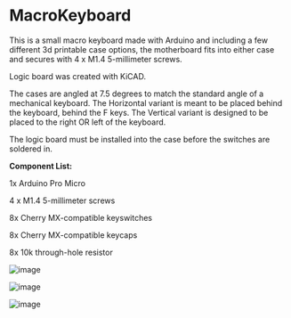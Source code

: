 # MacroKeyboard
This is a small macro keyboard made with Arduino and including a few different 3d printable case options, the motherboard fits into either case and secures with 4 x M1.4 5-millimeter screws.

Logic board was created with KiCAD. 

The cases are angled at 7.5 degrees to match the standard angle of a mechanical keyboard. The Horizontal variant is meant to be placed behind the keyboard, behind the F keys. The Vertical variant is designed to be placed to the right OR left of the keyboard.

The logic board must be installed into the case before the switches are soldered in.

**Component List:**

1x Arduino Pro Micro 

4 x M1.4 5-millimeter screws

8x Cherry MX-compatible keyswitches

8x Cherry MX-compatible keycaps

8x 10k through-hole resistor


![image](https://github.com/smcalister91/MacroKeyboard/assets/14841708/5cf06b7e-1db3-4e60-8506-0d6f6609bea2)


![image](https://github.com/smcalister91/MacroKeyboard/assets/14841708/c2861215-7654-4fdc-a27a-e546352b201e)



![image](https://github.com/smcalister91/MacroKeyboard/assets/14841708/2e318b4c-63bf-472e-8a79-c72ba7995eb0)
